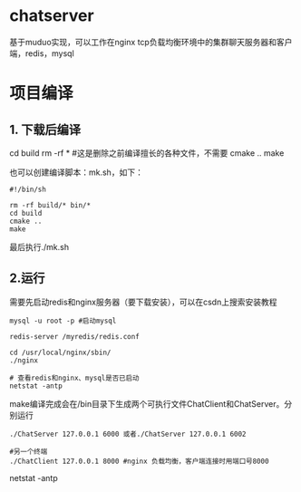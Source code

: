 # chatserver
基于muduo实现，可以工作在nginx tcp负载均衡环境中的集群聊天服务器和客户端，redis，mysql

# 项目编译
## 1. 下载后编译
cd build
rm -rf * #这是删除之前编译擅长的各种文件，不需要
cmake ..
make

也可以创建编译脚本：mk.sh，如下：
```
#!/bin/sh

rm -rf build/* bin/*
cd build
cmake ..
make
```
最后执行./mk.sh

## 2.运行
需要先启动redis和nginx服务器（要下载安装），可以在csdn上搜索安装教程
```
mysql -u root -p #启动mysql

redis-server /myredis/redis.conf

cd /usr/local/nginx/sbin/
./nginx

# 查看redis和nginx、mysql是否已启动
netstat -antp
```
make编译完成会在/bin目录下生成两个可执行文件ChatClient和ChatServer。分别运行
```
./ChatServer 127.0.0.1 6000 或者./ChatServer 127.0.0.1 6002

#另一个终端
./ChatClient 127.0.0.1 8000 #nginx 负载均衡，客户端连接时用端口号8000
```

netstat -antp
